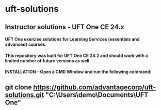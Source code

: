 # uft-solutions
## Instructor solutions - UFT One  CE 24.x
#### UFT One exercise solutions for Learning Services (essentials and advanced) courses.
#### This repository was built for UFT One CE 24.2 and should work with a limited number of future versions as well.
#### INSTALLATION - Open a CMD Window and run the following command:
##    git clone https://github.com/advantagecorp/uft-solutions.git "C:\Users\demo\Documents\UFT One"
